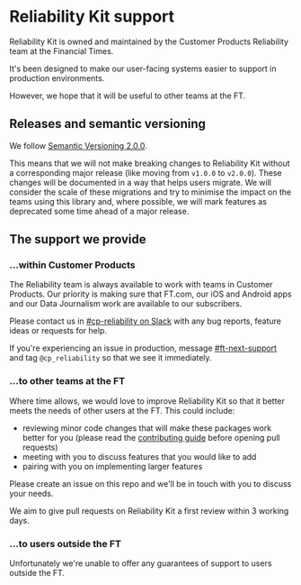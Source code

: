 # Reliability Kit support

Reliability Kit is owned and maintained by the Customer Products Reliability team at the Financial Times.

It's been designed to make our user-facing systems easier to support in production environments.

However, we hope that it will be useful to other teams at the FT.

## Releases and semantic versioning

We follow [Semantic Versioning 2.0.0](https://semver.org/spec/v2.0.0.html).

This means that we will not make breaking changes to Reliability Kit without a corresponding major
release (like moving from `v1.0.0` to `v2.0.0`). These changes will be documented in a way that helps
users migrate. We will consider the scale of these migrations and try to minimise the impact on the
teams using this library and, where possible, we will mark features as deprecated some time ahead
of a major release.

## The support we provide

### …within Customer Products

The Reliability team is always available to work with teams in Customer Products. Our priority is making
sure that FT.com, our iOS and Android apps and our Data Journalism work are available to our subscribers.

Please contact us in [#cp-reliability on Slack](https://financialtimes.slack.com/archives/C02B89GEQHF) with
any bug reports, feature ideas or requests for help.

If you're experiencing an issue in production, message [#ft-next-support](https://financialtimes.slack.com/archives/C042NBBTM) and tag `@cp_reliability` so that we see it immediately.

### …to other teams at the FT

Where time allows, we would love to improve Reliability Kit so that it better meets the needs of other
users at the FT. This could include:

- reviewing minor code changes that will make these packages work better for you (please read the [contributing guide][] before opening pull requests)
- meeting with you to discuss features that you would like to add
- pairing with you on implementing larger features

[contributing guide]: https://github.com/Financial-Times/dotcom-reliability-kit/blob/main/docs/contributing.md

Please create an issue on this repo and we'll be in touch with you to discuss your needs.

We aim to give pull requests on Reliability Kit a first review within 3 working days.

### …to users outside the FT

Unfortunately we're unable to offer any guarantees of support to users outside the FT.
